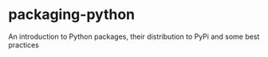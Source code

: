 # packaging-python
An introduction to Python packages, their distribution to PyPi and some best practices
